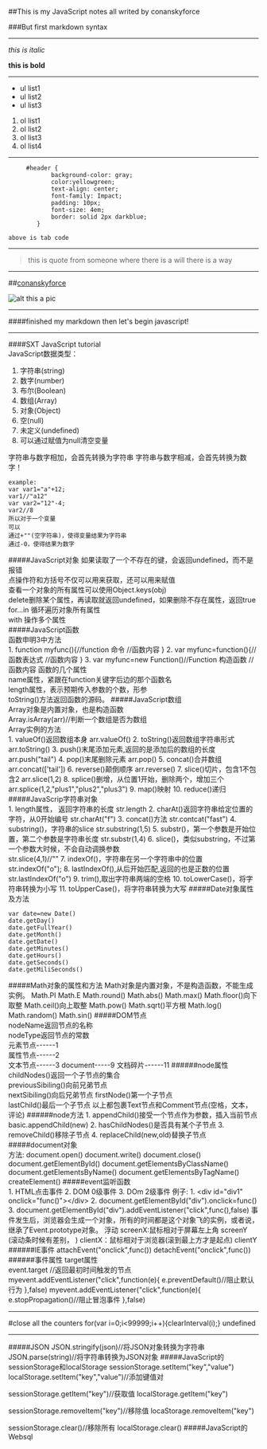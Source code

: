##This is my JavaScript notes all writed by conanskyforce


###But first markdown syntax
***

_this is italic_

**this is bold**
***
+ ul list1
+ ul list2
+ ul list3


1. ol list1
2. ol list2
3. ol list3
4. ol list4

***
		 #header {
	            background-color: gray;
	            color:yellowgreen;
	            text-align: center;
	            font-family: Impact;
	            padding: 10px;
	            font-size: 4em;
	            border: solid 2px darkblue;
	        }
`above is tab code`
***
> this is quote from someone where there is a will there is a way
***
##[conanskyforce](http://www.conanskyforce.tk)

![alt this a pic](http://conanskyforce.tk/wp-content/uploads/2016/08/05-730x340.jpg)
***
####finished my markdown then let's begin javascript!
****
####SXT JavaScript tutorial  
JavaScript数据类型：
1. 字符串(string)
2. 数字(number)
3. 布尔(Boolean)
4. 数组(Array)
5. 对象(Object)
6. 空(null)
7. 未定义(undefined)
8. 可以通过赋值为null清空变量

字符串与数字相加，会首先转换为字符串
字符串与数字相减，会首先转换为数字！

	example:
	var var1="a"+12;
	var1//"a12"
	var var2="12"-4;
	var2//8
	所以对于一个变量
	可以
	通过+""(空字符串)，使得变量结果为字符串  
	通过-0，使得结果为数字  
#####JavaScript对象
如果读取了一个不存在的键，会返回undefined，而不是报错  
点操作符和方括号不仅可以用来获取，还可以用来赋值  
查看一个对象的所有属性可以使用Object.keys(obj)  
delete删除某个属性，再读取就返回undefined，如果删除不存在属性，返回true  
for…in 循环遍历对象所有属性  
with 操作多个属性  
#####JavaScript函数  
	函数申明3中方法  	
	1. function myfunc(){//function 命令
	//函数内容
	}
	2. var myfunc=function(){//函数表达式
	 //函数内容
	 }
	3. var myfunc=new Function()//Function 构造函数
	//函数内容
函数的几个属性  
name属性，紧跟在function关键字后边的那个函数名  
length属性，表示预期传入参数的个数，形参  
toString()方法返回函数的源码。
#####JavaScript数组  
	Array对象是内置对象，也是构造函数  
	Array.isArray(arr)//判断一个数组是否为数组  
	Array实例的方法  
	1. valueOf()返回数组本身
	arr.valueOf()
	2. toString()返回数组字符串形式
	arr.toString()
	3. push()末尾添加元素,返回的是添加后的数组的长度
	arr.push("tail")
	4. pop()末尾删除元素
	arr.pop()
	5. concat()合并数组
	arr.concat(['tail'])
	6. reverse()颠倒顺序
	arr.reverse()
	7. slice()切片，包含1不包含2
	arr.slice(1,2)
	8. splice()删增，从位置1开始，删除两个，增加三个
	arr.splice(1,2,"plus1","plus2","plus3")
	9. map()映射
	10. reduce()递归
#####JavaScrip字符串对象  
	1. length属性， 返回字符串的长度
	str.length
	2. charAt()返回字符串给定位置的字符，从0开始编号 
	str.charAt("f") 
	3. concat()方法 
	str.contcat("fast")
	4. substring()，字符串的slice
	str.substring(1,5)
	5. substr()，第一个参数是开始位置，第二个参数是字符串长度
	str.substr(1,4)
	6. slice()，类似substring，不过第一个参数大时候，不会自动调换参数  
	str.slice(4,1)//""
	7. indexOf()，字符串在另一个字符串中的位置  
	str.indexOf("o");
	8. lastIndexOf(),从后开始匹配,返回的也是正数的位置
	str.lastIndexOf("o")
	9. trim(),取出字符串两端的空格
	10. toLowerCase()，将字符串转换为小写
	11. toUpperCase()，将字符串转换为大写
#####Date对象属性及方法

	var date=new Date()
	date.getDay()
	date.getFullYear()
	date.getMonth()
	date.getDate()
	date.getMinutes()
	date.getHours()
	date.getSeconds()
	date.getMiliSeconds()
#####Math对象的属性和方法
	Math对象是内置对象，不是构造函数，不能生成实例。
	Math.PI
	Math.E
	Math.round()
	Math.abs()
	Math.max()
	Math.floor()向下取整
	Math.ceil()向上取整
	Math.pow()
	Math.sqrt()平方根
	Math.log()
	Math.random()
	Math.sin()
#####DOM节点  
	nodeName返回节点的名称  
	nodeType返回节点的常数  
	元素节点------1  
	属性节点------2  
	文本节点------3
	document-----9
    文档碎片------11
######node属性  
	childNodes()返回一个子节点的集合  
	previousSibiling()向前兄弟节点  
	nextSibiling()向后兄弟节点
	firstNode()第一个子节点  
	lastChild()最后一个子节点
	以上都包裹Text节点和Comment节点(空格，文本，评论)
######node方法
	1. appendChild()接受一个节点作为参数，插入当前节点  
	basic.appendChild(new)
	2. hasChildNodes()是否具有某个子节点
	3. removeChild()移除子节点
	4. replaceChild(new,old)替换子节点 
#####document对象  
	方法:
	document.open()
	document.write()
	document.close()
	document.getElementById()
	document.getElementsByClassName()
	document.getElementsByName()
	document.getElementsByTagName()
	createElement()	
#####event监听函数  
	1. HTML点击事件
	2. DOM 0级事件
	3. DOm 2级事件
	例子:
	1. <div id="div1" onclick="func()"\></div\>
	2. document.getElementById("div").onclick=func()
	3. document.getElementById("div").addEventListener("click",func(),false)
	事件发生后，浏览器会生成一个对象，所有的时间都是这个对象飞的实例，或者说，继承了Event.prototype对象。
    浮动
	screenX:鼠标相对于屏幕左上角
	screenY
	(滚动条时候有差别，	)
	clientX：鼠标相对于浏览器(滚到最上方才是起点)
	clientY
######IE事件
attachEvent("onclick",func())
detachEvent("onclick",func())
######事件属性
target属性  
event.target //返回最初时间触发的节点
myevent.addEventListener("click",function(e){
e.preventDefault()//阻止默认行为
},false)
myevent.addEventListener("click",function(e){
e.stopPropagation()//阻止冒泡事件
},false)
******
#close all the counters
	for(var i=0;i<99999;i++){clearInterval(i);}
	undefined	
******
#####JSON
JSON.stringify(json)//将JSON对象转换为字符串
JSON.parse(string)//将字符串转换为JSON对象
#####JavaScript的sessionStorage和localStorage
sessionStorage.setItem("key","value")
localStorage.setItem("key","value")//添加键值对

sessionStorage.getItem("key")//获取值
localStorage.getItem("key")

sessionStorage.removeItem("key")//移除值
locaStorage.removeItem("key")

sessionStorage.clear()//移除所有
localStorage.clear()
#####JavaScript的Websql

